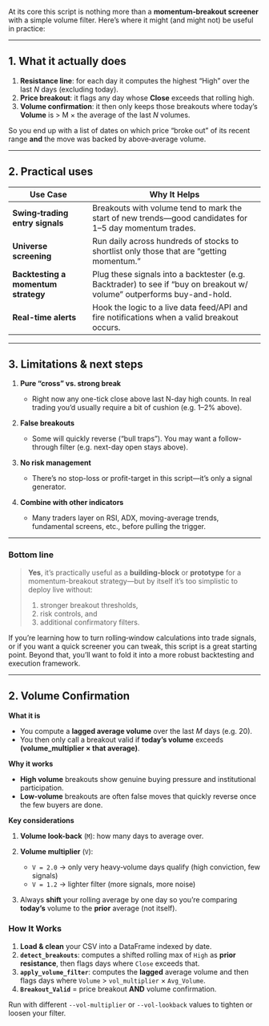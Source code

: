 At its core this script is nothing more than a **momentum‐breakout screener** with a simple volume filter. Here’s where it might (and might not) be useful in practice:

---

## 1. What it actually does

1. **Resistance line**: for each day it computes the highest “High” over the last *N* days (excluding today).
2. **Price breakout**: it flags any day whose **Close** exceeds that rolling high.
3. **Volume confirmation**: it then only keeps those breakouts where today’s **Volume** is > M × the average of the last *N* volumes.

So you end up with a list of dates on which price “broke out” of its recent range **and** the move was backed by above‐average volume.

---

## 2. Practical uses

| Use Case                            | Why It Helps                                                                                                           |
| ----------------------------------- | ---------------------------------------------------------------------------------------------------------------------- |
| **Swing‐trading entry signals**     | Breakouts with volume tend to mark the start of new trends—good candidates for 1–5 day momentum trades.                |
| **Universe screening**              | Run daily across hundreds of stocks to shortlist only those that are “getting momentum.”                               |
| **Backtesting a momentum strategy** | Plug these signals into a backtester (e.g. Backtrader) to see if “buy on breakout w/ volume” outperforms buy-and-hold. |
| **Real-time alerts**                | Hook the logic to a live data feed/API and fire notifications when a valid breakout occurs.                            |

---

## 3. Limitations & next steps

1. **Pure “cross” vs. strong break**

   * Right now any one-tick close above last N-day high counts. In real trading you’d usually require a bit of cushion (e.g. 1–2% above).
2. **False breakouts**

   * Some will quickly reverse (“bull traps”). You may want a follow-through filter (e.g. next-day open stays above).
3. **No risk management**

   * There’s no stop-loss or profit-target in this script—it’s only a signal generator.
4. **Combine with other indicators**

   * Many traders layer on RSI, ADX, moving-average trends, fundamental screens, etc., before pulling the trigger.

---

### Bottom line

> **Yes**, it’s practically useful as a **building‐block** or **prototype** for a momentum-breakout strategy—but by itself it’s too simplistic to deploy live without:
>
> 1. stronger breakout thresholds,
> 2. risk controls, and
> 3. additional confirmatory filters.

If you’re learning how to turn rolling‐window calculations into trade signals, or if you want a quick screener you can tweak, this script is a great starting point. Beyond that, you’ll want to fold it into a more robust backtesting and execution framework.



---

## **2. Volume Confirmation**

**What it is**

* You compute a **lagged average volume** over the last *M* days (e.g. 20).
* You then only call a breakout valid if **today’s volume** exceeds **(volume\_multiplier × that average)**.

**Why it works**

* **High volume** breakouts show genuine buying pressure and institutional participation.
* **Low-volume** breakouts are often false moves that quickly reverse once the few buyers are done.

**Key considerations**

1. **Volume look-back** (`M`): how many days to average over.
2. **Volume multiplier** (`V`):

   * `V = 2.0` → only very heavy‐volume days qualify (high conviction, few signals)
   * `V = 1.2` → lighter filter (more signals, more noise)
3. Always **shift** your rolling average by one day so you’re comparing **today’s** volume to the **prior** average (not itself).


### How It Works

1. **Load & clean** your CSV into a DataFrame indexed by date.
2. **`detect_breakouts`**: computes a shifted rolling max of `High` as **prior resistance**, then flags days where `Close` exceeds that.
3. **`apply_volume_filter`**: computes the **lagged** average volume and then flags days where `Volume` > `vol_multiplier` × `Avg_Volume`.
4. **`Breakout_Valid`** = price breakout **AND** volume confirmation.

Run with different `--vol-multiplier` or `--vol-lookback` values to tighten or loosen your filter.
